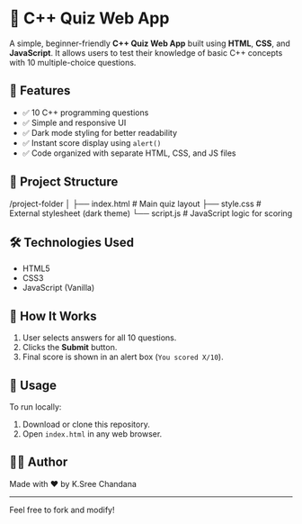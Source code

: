 # 🧠 C++ Quiz Web App

A simple, beginner-friendly **C++ Quiz Web App** built using **HTML**, **CSS**, and **JavaScript**. It allows users to test their knowledge of basic C++ concepts with 10 multiple-choice questions.

## 🚀 Features

- ✅ 10 C++ programming questions  
- ✅ Simple and responsive UI  
- ✅ Dark mode styling for better readability  
- ✅ Instant score display using `alert()`  
- ✅ Code organized with separate HTML, CSS, and JS files  

## 📁 Project Structure

/project-folder
│
├── index.html # Main quiz layout
├── style.css # External stylesheet (dark theme)
└── script.js # JavaScript logic for scoring

## 🛠 Technologies Used

- HTML5
- CSS3
- JavaScript (Vanilla)

## 🎯 How It Works

1. User selects answers for all 10 questions.
2. Clicks the **Submit** button.
3. Final score is shown in an alert box (`You scored X/10`).

## 📌 Usage

To run locally:
1. Download or clone this repository.
2. Open `index.html` in any web browser.

## 🧑‍💻 Author

Made with ❤️ by K.Sree Chandana

---

Feel free to fork and modify!
